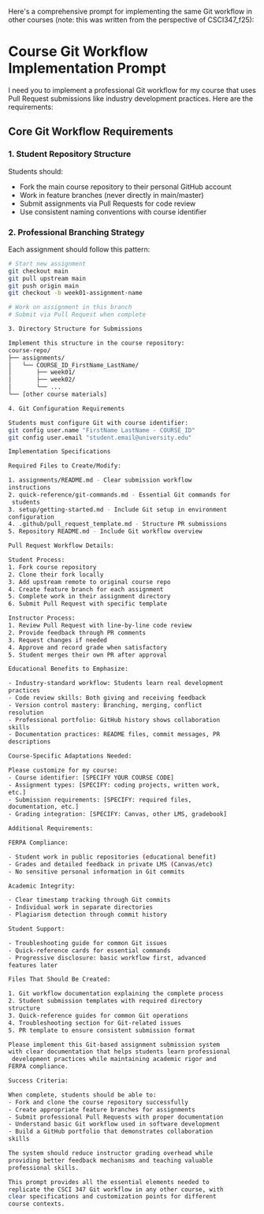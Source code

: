 Here's a comprehensive prompt for implementing the same Git
  workflow in other courses (note: this was written from the perspective of CSCI347_f25):

  # Course Git Workflow Implementation Prompt

  I need you to implement a professional Git workflow for my
  course that uses Pull Request submissions like industry
  development practices. Here are the requirements:

  ## Core Git Workflow Requirements

  ### 1. Student Repository Structure
  Students should:
  - Fork the main course repository to their personal GitHub
  account
  - Work in feature branches (never directly in main/master)
  - Submit assignments via Pull Requests for code review
  - Use consistent naming conventions with course identifier

  ### 2. Professional Branching Strategy
  Each assignment should follow this pattern:
  ```bash
  # Start new assignment
  git checkout main
  git pull upstream main
  git push origin main
  git checkout -b week01-assignment-name

  # Work on assignment in this branch
  # Submit via Pull Request when complete

  3. Directory Structure for Submissions

  Implement this structure in the course repository:
  course-repo/
  ├── assignments/
  │   └── COURSE_ID_FirstName_LastName/
  │       ├── week01/
  │       ├── week02/
  │       └── ...
  └── [other course materials]

  4. Git Configuration Requirements

  Students must configure Git with course identifier:
  git config user.name "FirstName LastName - COURSE_ID"
  git config user.email "student.email@university.edu"

  Implementation Specifications

  Required Files to Create/Modify:

  1. assignments/README.md - Clear submission workflow
  instructions
  2. quick-reference/git-commands.md - Essential Git commands for
   students
  3. setup/getting-started.md - Include Git setup in environment
  configuration
  4. .github/pull_request_template.md - Structure PR submissions
  5. Repository README.md - Include Git workflow overview

  Pull Request Workflow Details:

  Student Process:
  1. Fork course repository
  2. Clone their fork locally
  3. Add upstream remote to original course repo
  4. Create feature branch for each assignment
  5. Complete work in their assignment directory
  6. Submit Pull Request with specific template

  Instructor Process:
  1. Review Pull Request with line-by-line code review
  2. Provide feedback through PR comments
  3. Request changes if needed
  4. Approve and record grade when satisfactory
  5. Student merges their own PR after approval

  Educational Benefits to Emphasize:

  - Industry-standard workflow: Students learn real development
  practices
  - Code review skills: Both giving and receiving feedback
  - Version control mastery: Branching, merging, conflict
  resolution
  - Professional portfolio: GitHub history shows collaboration
  skills
  - Documentation practices: README files, commit messages, PR
  descriptions

  Course-Specific Adaptations Needed:

  Please customize for my course:
  - Course identifier: [SPECIFY YOUR COURSE CODE]
  - Assignment types: [SPECIFY: coding projects, written work,
  etc.]
  - Submission requirements: [SPECIFY: required files,
  documentation, etc.]
  - Grading integration: [SPECIFY: Canvas, other LMS, gradebook]

  Additional Requirements:

  FERPA Compliance:

  - Student work in public repositories (educational benefit)
  - Grades and detailed feedback in private LMS (Canvas/etc)
  - No sensitive personal information in Git commits

  Academic Integrity:

  - Clear timestamp tracking through Git commits
  - Individual work in separate directories
  - Plagiarism detection through commit history

  Student Support:

  - Troubleshooting guide for common Git issues
  - Quick-reference cards for essential commands
  - Progressive disclosure: basic workflow first, advanced
  features later

  Files That Should Be Created:

  1. Git workflow documentation explaining the complete process
  2. Student submission templates with required directory
  structure
  3. Quick-reference guides for common Git operations
  4. Troubleshooting section for Git-related issues
  5. PR template to ensure consistent submission format

  Please implement this Git-based assignment submission system
  with clear documentation that helps students learn professional
   development practices while maintaining academic rigor and
  FERPA compliance.

  Success Criteria:

  When complete, students should be able to:
  - Fork and clone the course repository successfully
  - Create appropriate feature branches for assignments
  - Submit professional Pull Requests with proper documentation
  - Understand basic Git workflow used in software development
  - Build a GitHub portfolio that demonstrates collaboration
  skills

  The system should reduce instructor grading overhead while
  providing better feedback mechanisms and teaching valuable
  professional skills.

  This prompt provides all the essential elements needed to
  replicate the CSCI 347 Git workflow in any other course, with
  clear specifications and customization points for different
  course contexts.
